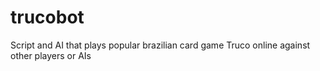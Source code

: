 trucobot
========

Script and AI that plays popular brazilian card game Truco online against other players or AIs
